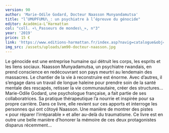 ```yaml
---
version: 90
author: 'Marie-Odile Godard, Docteur Naasson Munyandamutsa'
title: "l’UMUPFUMU\_: un psychiatre à l’épreuve du génocide"
editor: Académia-L’Harmattan
col: "coll. «\_Passeurs de mondes\_», n°3"
year: '2019'
price: 15 €
link: 'https://www.editions-harmattan.fr/index.asp?navig=catalogue&obj=livre&no=62621'
img_src: /assets/uploads/am90-docteur-naasson.jpg
---
```

Le génocide est une entreprise humaine qui détruit les corps, les esprits et les liens sociaux. Naasson Munyadamutsa, un psychiatre rwandais, en prend conscience en redécouvrant son pays meurtri au lendemain des massacres. Le chantier de la vie à reconstruire est énorme. Avec d’autres, il s’engage dans un travail de longue haleine pour prendre soin de la santé mentale des rescapés, retisser la vie communautaire, créer des structures... Marie-Odile Godard, une psychologue française, a fait partie de ses collaboratrices. Sa pratique thérapeutique l’a nourrie et inspirée pour sa propre carrière. Dans ce livre, elle revient sur ces apports et interroge les personnes qui ont côtoyé Naasson. Une manière de montrer des pistes « pour réparer l’irréparable » et aller au-delà du traumatisme. Ce livre est en outre une belle manière d’honorer la mémoire de ces deux protagonistes disparus récemment…
